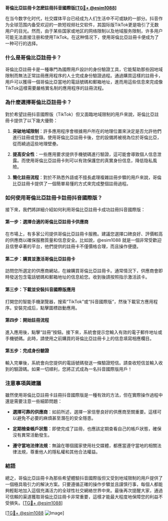 **哥倫比亞註冊卡怎麽註冊抖音國際版[[TG💪+ @esim1088](https://t.me/s/esim1088)]**

在当今数字化时代，社交媒体平台已经成为人们生活中不可或缺的一部分。抖音作为全球范围内备受欢迎的一款短视频社交软件，其国际版TikTok更是吸引了无数用户的目光。然而，由于某些国家或地区的网络限制以及地域服务限制，许多用户可能无法直接注册和使用TikTok。在这种情况下，使用哥倫比亞註冊卡便成为了一种可行的选择。

### 什么是哥倫比亞註冊卡？

哥倫比亞註冊卡是一種專門為國際用戶設計的身份驗證工具，它能幫助那些因地域限制而無法正常註冊應用程序的人士完成身份驗證過程。通過購買這樣的註冊卡，用戶可以獲得一個哥倫比亞當地的電話號碼和郵箱地址，進而用這些信息來完成像TikTok這樣需要嚴格實名制的應用程序的註冊流程。

### 為什麼選擇哥倫比亞註冊卡？

對於希望註冊抖音國際版（TikTok）但又面臨地域限制的用戶來說，哥倫比亞註冊卡提供了以下幾大優勢：

1. **突破地域限制**：許多應用程序會根據用戶所在的地理位置來決定是否允許他們進行註冊或登錄。使用哥倫比亞註冊卡後，您的設備將被視為位於哥倫比亞，從而繞過這些地理壁壘。
   
2. **提高安全性**：一些應用要求提供手機號碼進行驗證，這可能會導致個人信息泄露。而使用哥倫比亞註冊卡則可以有效保護您的真實身份信息，降低隐私風險。

3. **簡化註冊流程**：對於不熟悉外語或不擅長處理複雜註冊步驟的用戶來說，哥倫比亞註冊卡提供了一個簡單易懂的方式來完成整個註冊過程。

### 如何使用哥倫比亞註冊卡註冊抖音國際版？

接下來，我們將詳細介紹如何利用哥倫比亞註冊卡成功註冊抖音國際版：

#### 第一步：選擇合適的哥倫比亞註冊卡供應商

在市場上，有多家公司提供哥倫比亞註冊卡服務。建議您選擇口碑良好、評價較高的供應商以確保服務質量和信息安全。比如說，@esim1088 就是一個非常受歡迎且信譽卓著的平台，他們提供的註冊卡不僅價格合理，而且操作便捷。

#### 第二步：購買並激活哥倫比亞註冊卡

訪問您所選定的供應商網站，在線購買哥倫比亞註冊卡。通常情況下，供應商會即時發送包含電話號碼和郵箱地址的信息給您。收到後請按照指示激活該卡。

#### 第三步：下載並安裝抖音國際版應用

打開您的智能手機瀏覽器，搜索“TikTok”或“抖音國際版”，然後下載官方應用程序。安裝完成后，點擊圖標啟動應用。

#### 第四步：開始註冊流程

進入應用後，點擊“註冊”按鈕。接下來，系統會提示您輸入有效的電子郵件地址或手機號碼。此時，請使用之前購買的哥倫比亞註冊卡上的信息填寫相應欄目。

#### 第五步：完成身份驗證

輸入完畢後，系統會向您提供的電話號碼發送一條驗證短信。請查收短信並輸入收到的驗證碼。如果一切順利，您將正式成為一名抖音國際版用戶！

### 注意事項與建議

雖然使用哥倫比亞註冊卡註冊抖音國際版是一種有效的方法，但在實際操作過程中還是需要注意一些細節問題：

- **選擇可靠的供應商**：如前所述，選擇一家信譽良好的供應商至關重要。這樣可以避免不必要的麻煩甚至潛在的安全隱患。
  
- **定期檢查帳戶狀態**：即使完成了註冊，也應該定期查看自己的帳戶狀態，確保沒有異常活動發生。

- **遵守當地法律法規**：無論在哪個國家使用社交媒體，都應當遵守當地的相關法律法規，尊重他人的隱私權和其他合法權益。

### 結語

總之，哥倫比亞註冊卡為那些希望體驗抖音國際版但又受到地域限制的用戶提供了一個極具吸引力的解決方案。只要遵循正確的操作步驟並且謹慎行事，每個人都能夠輕鬆地加入這個充滿活力的全球性社交網絡世界中來。最後再次提醒大家，通過可信賴的渠道獲取哥倫比亞註冊卡非常重要，這樣才能最大程度地保障您的利益不受損失。[[TG💪+ @esim1088](https://t.me/s/esim1088)] 

[[TG💪+ @esim1088](https://t.me/s/esim1088) ![Image](https://i.postimg.cc/4NQfJmqS/Snipaste-2025-05-13-00-14-12.png)]